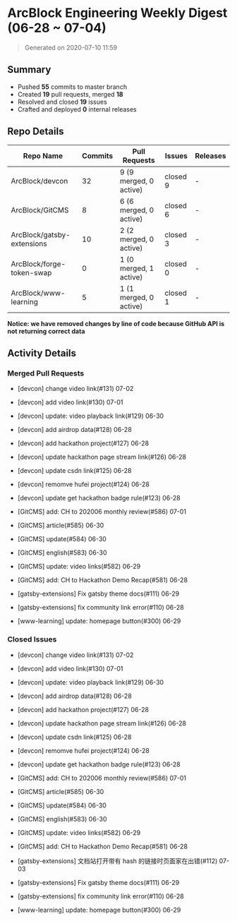 # ArcBlock Engineering Weekly Digest (06-28 ~ 07-04)

> Generated on 2020-07-10 11:59

## Summary

* Pushed **55** commits to master branch
* Created **19** pull requests, merged **18**
* Resolved and closed **19** issues
* Crafted and deployed **0** internal releases

## Repo Details

| Repo Name                  | Commits | Pull Requests          | Issues   | Releases |
| -------------------------- | ------- | ---------------------- | -------- | -------- |
| ArcBlock/devcon            | 32      | 9 (9 merged, 0 active) | closed 9 | -        |
| ArcBlock/GitCMS            | 8       | 6 (6 merged, 0 active) | closed 6 | -        |
| ArcBlock/gatsby-extensions | 10      | 2 (2 merged, 0 active) | closed 3 | -        |
| ArcBlock/forge-token-swap  | 0       | 1 (0 merged, 1 active) | closed 0 | -        |
| ArcBlock/www-learning      | 5       | 1 (1 merged, 0 active) | closed 1 | -        |

**Notice: we have removed changes by line of code because GitHub API is not returning correct data**

## Activity Details

### Merged Pull Requests

- [devcon] change video link(#131) 07-02
- [devcon] add video link(#130) 07-01
- [devcon] update: video playback link(#129) 06-30
- [devcon] add airdrop data(#128) 06-28
- [devcon] add hackathon project(#127) 06-28
- [devcon] update hackathon page stream link(#126) 06-28
- [devcon] update csdn link(#125) 06-28
- [devcon] remomve hufei project(#124) 06-28
- [devcon] update get hackathon badge rule(#123) 06-28
- [GitCMS] add: CH to 202006 monthly review(#586) 07-01
- [GitCMS] article(#585) 06-30
- [GitCMS] update(#584) 06-30
- [GitCMS] english(#583) 06-30
- [GitCMS] update: video links(#582) 06-29
- [GitCMS] add: CH to Hackathon Demo Recap(#581) 06-28
- [gatsby-extensions] Fix gatsby theme docs(#111) 06-29
- [gatsby-extensions] fix community link error(#110) 06-28

- [www-learning] update: homepage button(#300) 06-29

### Closed Issues

- [devcon] change video link(#131) 07-02
- [devcon] add video link(#130) 07-01
- [devcon] update: video playback link(#129) 06-30
- [devcon] add airdrop data(#128) 06-28
- [devcon] add hackathon project(#127) 06-28
- [devcon] update hackathon page stream link(#126) 06-28
- [devcon] update csdn link(#125) 06-28
- [devcon] remomve hufei project(#124) 06-28
- [devcon] update get hackathon badge rule(#123) 06-28
- [GitCMS] add: CH to 202006 monthly review(#586) 07-01
- [GitCMS] article(#585) 06-30
- [GitCMS] update(#584) 06-30
- [GitCMS] english(#583) 06-30
- [GitCMS] update: video links(#582) 06-29
- [GitCMS] add: CH to Hackathon Demo Recap(#581) 06-28
- [gatsby-extensions] 文档站打开带有 hash 的链接时页面家在出错(#112) 07-03
- [gatsby-extensions] Fix gatsby theme docs(#111) 06-29
- [gatsby-extensions] fix community link error(#110) 06-28

- [www-learning] update: homepage button(#300) 06-29
